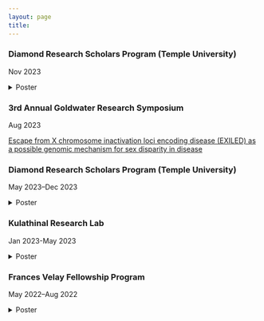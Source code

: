 ```yaml
---
layout: page
title: 
---
```


### Diamond Research Scholars Program (Temple University)
Nov 2023

<details>
  <summary>Poster</summary>
  
  <img src="/images/fall_2023_poster.png" alt="Poster Image" width="800"/>
  
</details>

### 3rd Annual Goldwater Research Symposium
Aug 2023


[Escape from X chromosome inactivation loci encoding disease (EXILED) as a possible genomic mechanism for sex disparity in disease](Goldwater_presentation.pdf)

### Diamond Research Scholars Program (Temple University)
May 2023–Dec 2023

<details>
  <summary>Poster</summary>
  <img src="/images/EscapefromXinactivation_and_disease_investingaGenomicMechanism_for_SexDisparities_in_nonReproductive_cancers.png" alt="Poster Image" width="800"/>
</details>


### Kulathinal Research Lab 
Jan 2023-May 2023

<details>
  <summary>Poster</summary>
  <img src="/images/Escape_from_Xinactivation_InvestigatingaGenomicMechanism_for_sexDisparites_in_disease.png" alt="Poster Image" width="800"/>
</details>

### Frances Velay Fellowship Program 
May 2022–Aug 2022

<details>
  <summary>Poster</summary>
  <img src=!"/images/TestingEXITSas_aGenomicMechanism_for_MaleBiasedCancers.png" alt="Poster Image" width="800"/>
</details>


